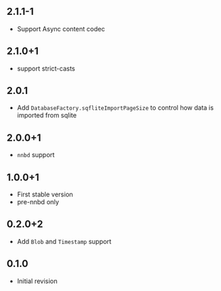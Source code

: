 ## 2.1.1-1

* Support Async content codec

## 2.1.0+1

* support strict-casts

## 2.0.1

* Add `DatabaseFactory.sqfliteImportPageSize` to control how data is imported from sqlite

## 2.0.0+1

* `nnbd` support

## 1.0.0+1

* First stable version
* pre-nnbd only

## 0.2.0+2

* Add `Blob` and `Timestamp` support

## 0.1.0

* Initial revision
